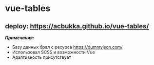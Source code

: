 # vue-tables

## deploy: https://acbukka.github.io/vue-tables/

***Примечания:***
- Базу данных брал с ресурса https://dummyjson.com/
- Использовал SCSS и возможности Vue
- Адаптивность присутствует

